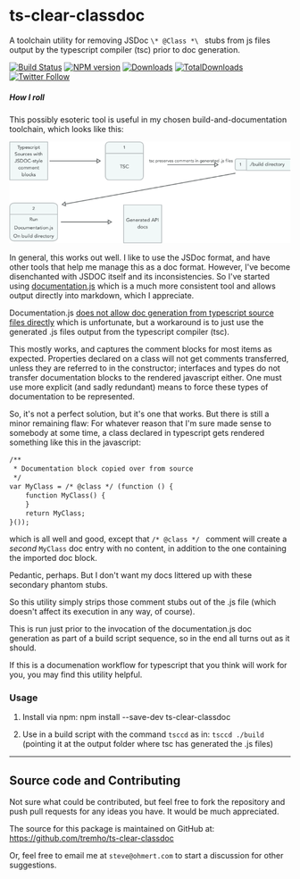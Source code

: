 # ts-clear-classdoc

A toolchain utility for removing JSDoc `\* @Class *\ ` stubs from js files output by the typescript compiler (tsc) prior to doc generation.

[![Build Status][build-status]][build-url]
[![NPM version][npm-image]][npm-url]
[![Downloads][downloads-image]][npm-url]
[![TotalDownloads][total-downloads-image]][npm-url]
[![Twitter Follow][twitter-image]][twitter-url]

[build-status]:https://travis-ci.org/tremho/ts-clear-classdoc.svg?branch=develop
[build-url]:https://travis-ci.org/tremho/ts-clear-classdoc
[npm-image]:http://img.shields.io/npm/v/ts-clear-classdoc.svg
[npm-url]:https://npmjs.org/package/ts-clear-classdoc
[downloads-image]:http://img.shields.io/npm/dm/ts-clear-classdoc.svg
[total-downloads-image]:http://img.shields.io/npm/dt/ts-clear-classdoc.svg?label=total%20downloads
[twitter-image]:https://img.shields.io/twitter/follow/Tremho1.svg?style=social&label=Follow%20me
[twitter-url]:https://twitter.com/Tremho1

##### How I roll
This possibly esoteric tool is useful in my chosen build-and-documentation
toolchain, which looks like this:

![workflow](workflow.png)

In general, this works out well.  I like to use
the JSDoc format, and have other tools that help me
manage this as a doc format.  However, I've become
disenchanted with JSDOC itself and its inconsistencies.
So I've started using [documentation.js](http://documentation.js.org)
which is a much more consistent tool and allows output
directly into markdown, which I appreciate.

Documentation.js [does not allow doc generation from
typescript source files directly](https://github.com/documentationjs/documentation/issues/282)
which is unfortunate, but a workaround is to just use the
generated .js files output from the typescript compiler (tsc).

This mostly works, and captures the comment blocks for most
items as expected.  Properties declared on a class will not get comments
transferred, unless they are referred to in the constructor;
interfaces and types do not transfer documentation blocks to the rendered
javascript either.  One must use more explicit (and sadly redundant) means
to force these types of documentation to be represented. 

So, it's not a perfect solution, but it's one that works.
But there is still a minor remaining flaw:  For whatever reason that
I'm sure made sense to somebody at some time, a class declared in 
typescript gets rendered something like this in the javascript:

```
/**
 * Documentation block copied over from source
 */
var MyClass = /* @class */ (function () {
    function MyClass() {
    }
    return MyClass;
}());

```
which is all well and good, except that `/* @class */ `
comment will create a *second* `MyClass` doc entry with no
content, in addition to the one containing the imported doc block.

Pedantic, perhaps.  But I don't want my docs littered up with
these secondary phantom stubs.

So this utility simply strips those comment stubs out of
the .js file (which doesn't affect its execution in any way,
of course).

This is run just prior to the invocation of the documentation.js doc
generation as part of a build script sequence, so in the
end all turns out as it should.

If this is a documenation workflow for typescript that 
you think will work for you, you may find this utility
helpful.  

### Usage

1. Install via npm:
    npm install --save-dev ts-clear-classdoc
    
2. Use in a build script with the command `tsccd`
as in: `tsccd ./build` (pointing it at the output folder
where tsc has generated the .js files)

----------
  
## Source code and Contributing

Not sure what could be contributed, but feel free to fork the repository
and push pull requests for any ideas you have.  It would
be much appreciated.

The source for this package is maintained on GitHub at:
https://github.com/tremho/ts-clear-classdoc

Or, feel free to email me at `steve@ohmert.com` to start
a discussion for other suggestions.
 

  